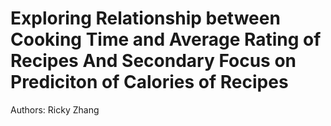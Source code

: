 # Exploring Relationship between Cooking Time and Average Rating of Recipes And Secondary Focus on Prediciton of Calories of Recipes

Authors: Ricky Zhang